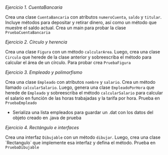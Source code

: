 *Ejercicio 1. CuentaBancaria*

Crea una clase `CuentaBancaria` con atributos `numeroCuenta`, `saldo` y `titular`.
Incluye métodos para depositar y retirar dinero, así como un método que muestre el saldo actual.
Crea un main para probar la clase `PruebaCuentaBancaria`

*Ejercicio 2. Círculo y herencia*

Crea una clase `Figura` con un método `calcularArea`. Luego, crea una clase `Circulo` que herede de la clase anterior y sobreescriba el método para calcular el área de un círculo.
Para probar crea `PruebaFigura`

*Ejercicio 3. Empleado y polimorfismo*

Crea una clase `Empleado` con atributos `nombre` y `salario`. Crea un método llamado `calcularSalario`. Luego, genera una clase `EmpleadoPorHora` que herede de `Empleado` y sobreescriba el método `calcularSalario` para calcular el salario en función de las horas trabajadas y la tarifa por hora.
Prueba en `PruebaEmpleado`

 - Serializa una lista empleados para guardar un .dat con los datos del objeto creado en .java de prueba

*Ejercicio 4. Rectángulo e interfaces*

Crea una interfaz `Dibujable` con un método `dibujar`. Luego, crea una clase ´Rectangulo´ que implemente esa interfaz y defina el método.
Prueba en `PruebaDibujable`